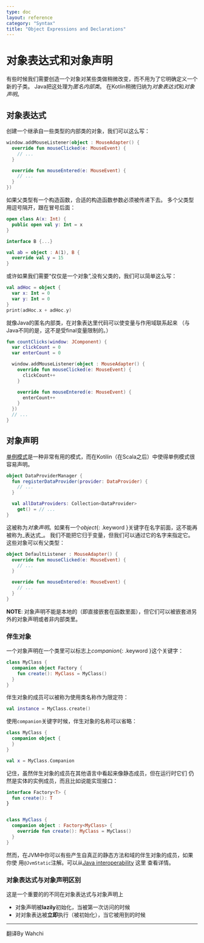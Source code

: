 ```yaml
---
type: doc
layout: reference
category: "Syntax"
title: "Object Expressions and Declarations"
---
```


# 对象表达式和对象声明

有些时候我们需要创造一个对象对某些类做稍微改变，而不用为了它明确定义一个新的子类。
Java把这处理为*匿名内部类*。
在Kotlin稍微归纳为*对象表达式*和*对象声明*。

## 对象表达式

创建一个继承自一些类型的内部类的对象，我们可以这么写：

``` kotlin
window.addMouseListener(object : MouseAdapter() {
  override fun mouseClicked(e: MouseEvent) {
    // ...
  }

  override fun mouseEntered(e: MouseEvent) {
    // ...
  }
})
```

如果父类型有一个构造函数，合适的构造函数参数必须被传递下去。
多个父类型用逗号隔开，跟在冒号后面：


``` kotlin
open class A(x: Int) {
  public open val y: Int = x
}

interface B {...}

val ab = object : A(1), B {
  override val y = 15
}
```

或许如果我们需要“仅仅是一个对象”,没有父类的，我们可以简单这么写：

``` kotlin
val adHoc = object {
  var x: Int = 0
  var y: Int = 0
}
print(adHoc.x + adHoc.y)
```

就像Java的匿名内部类，在对象表达里代码可以使变量与作用域联系起来
（与Java不同的是，这不是受final变量限制的。）

``` kotlin
fun countClicks(window: JComponent) {
  var clickCount = 0
  var enterCount = 0

  window.addMouseListener(object : MouseAdapter() {
    override fun mouseClicked(e: MouseEvent) {
      clickCount++
    }

    override fun mouseEntered(e: MouseEvent) {
      enterCount++
    }
  })
  // ...
}
```

## 对象声明

[单例模式](http://en.wikipedia.org/wiki/Singleton_pattern)是一种非常有用的模式，而在Kotilin（在Scala之后）中使得单例模式很容易声明。

``` kotlin
object DataProviderManager {
  fun registerDataProvider(provider: DataProvider) {
    // ...
  }

  val allDataProviders: Collection<DataProvider>
    get() = // ...
}
```

这被称为*对象声明*。如果有一个*object*{: .keyword }关键字在名字前面，这不能再被称为_表达式_。
我们不能把它归于变量，但我们可以通过它的名字来指定它。这些对象可以有父类型：

``` kotlin
object DefaultListener : MouseAdapter() {
  override fun mouseClicked(e: MouseEvent) {
    // ...
  }

  override fun mouseEntered(e: MouseEvent) {
    // ...
  }
}
```

**NOTE**: 对象声明不能是本地的（即直接嵌套在函数里面），但它们可以被嵌套进另外的对象声明或者非内部类里。


### 伴生对象

一个对象声明在一个类里可以标志上*companion*{: .keyword }这个关键字：

``` kotlin
class MyClass {
  companion object Factory {
    fun create(): MyClass = MyClass()
  }
}
```

伴生对象的成员可以被称为使用类名称作为限定符：

``` kotlin
val instance = MyClass.create()
```

使用`companion`关键字时候，伴生对象的名称可以省略：

``` kotlin
class MyClass {
  companion object {
  }
}

val x = MyClass.Companion
```

记住，虽然伴生对象的成员在其他语言中看起来像静态成员，但在运行时它们
仍然是实体的实例成员，而且比如说能实现接口：

``` kotlin
interface Factory<T> {
  fun create(): T
}


class MyClass {
  companion object : Factory<MyClass> {
    override fun create(): MyClass = MyClass()
  }
}
```

然而，在JVM中你可以有些产生自真正的静态方法和域的伴生对象的成员，如果你使
用`@JvmStatic`注解。可以从[Java interoperability](java-interop.html#static-methods-and-fields) 这里
查看详情。


### 对象表达式与对象声明区别

这是一个重要的的不同在对象表达式与对象声明上

* 对象声明被**lazily**初始化，当被第一次访问的时候
* 对对象表达被**立即**执行（被初始化），当它被用到的时候



--- 

翻译By Wahchi


